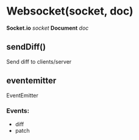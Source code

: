 

<!-- Start src/websocket.js -->

# Websocket(socket, doc)

**Socket.io** *socket* 
**Document** *doc*

## sendDiff()

Send diff to clients/server

## eventemitter

EventEmitter

### Events:

* diff
* patch

<!-- End src/websocket.js -->

